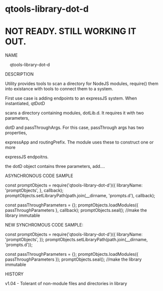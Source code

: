 # qtools-library-dot-d

# NOT READY. STILL WORKING IT OUT.

NAME

    qtools-library-dot-d

DESCRIPTION

Utility provides tools to scan a directory for NodeJS modules, require() them into existance with tools to connect them to a system.



First use case is adding endpoints to an expressJS system. When instantiated, qtDotD

scans a directory containing modules, dotLib.d. It requires it with two parameters,

dotD and passThroughArgs. For this case, passThrough args has two properties, 

expressApp and routingPrefix. The module uses these to construct one or more 

expressJS endpoitns.



the dotD object contains three parameters, add....

ASYNCHRONOUS CODE SAMPLE

const promptObjects = require('qtools-library-dot-d')({
	libraryName: 'promptObjects',
}, callback);
promptObjects.setLibraryPath(path.join(__dirname, 'prompts.d'), callback);

const passThroughParameters = {};
promptObjects.loadModules({ passThroughParameters }, callback);
promptObjects.seal(); //make the library immutable



NEW SYNCHROMOUS CODE SAMPLE:

const promptObjects = require('qtools-library-dot-d')({
	libraryName: 'promptObjects',
});
promptObjects.setLibraryPath(path.join(__dirname, 'prompts.d'));

const passThroughParameters = {};
promptObjects.loadModules({ passThroughParameters });
promptObjects.seal(); //make the library immutable


HISTORY

v1.04 - Tolerant of non-module files and directories in library
